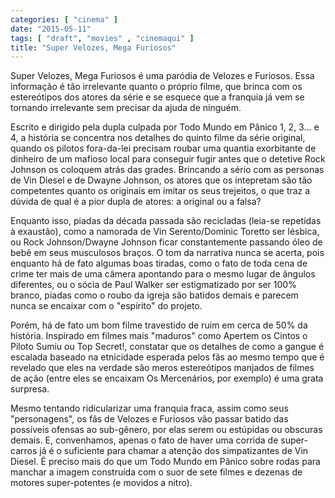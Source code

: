 ```yaml
---
categories: [ "cinema" ]
date: "2015-05-11"
tags: [ "draft", "movies" , "cinemaqui" ]
title: "Super Velozes, Mega Furiosos"
---
```

Super Velozes, Mega Furiosos é uma paródia de Velozes e Furiosos. Essa
informação é tão irrelevante quanto o próprio filme, que brinca
com os estereótipos dos atores da série e se esquece que a franquia
já vem se tornando irrelevante sem precisar da ajuda de ninguém.

Escrito e dirigido pela dupla culpada por Todo Mundo em Pânico 1, 2,
3... e 4, a história se concentra nos detalhes do quinto filme da série
original, quando os pilotos fora-da-lei precisam roubar uma quantia
exorbitante de dinheiro de um mafioso local para conseguir fugir antes
que o detetive Rock Johnson os coloquem atrás das grades. Brincando
a sério com as personas de Vin Diesel e de Dwayne Johnson, os atores
que os intepretam são tão competentes quanto os originais em imitar os
seus trejeitos, o que traz a dúvida de qual é a pior dupla de atores:
a original ou a falsa?

Enquanto isso, piadas da década passada são recicladas (leia-se
repetidas à exaustão), como a namorada de Vin Serento/Dominic Toretto
ser lésbica, ou Rock Johnson/Dwayne Johnson ficar constantemente passando
óleo de bebê em seus musculosos braços. O tom da narrativa nunca se
acerta, pois enquanto há de fato algumas boas tiradas, como o fato de
toda cena de crime ter mais de uma câmera apontando para o mesmo lugar
de ângulos diferentes, ou o sócia de Paul Walker ser estigmatizado
por ser 100% branco, piadas como o roubo da igreja são batidos demais
e parecem nunca se encaixar com o "espírito" do projeto.

Porém, há de fato um bom filme travestido de ruim em cerca de 50% da
história. Inspirado em filmes mais "maduros" como Apertem os Cintos o
Piloto Sumiu ou Top Secret!, constatar que os detalhes de como a gangue
é escalada baseado na etnicidade esperada pelos fãs ao mesmo tempo
que é revelado que eles na verdade são meros estereótipos manjados de
filmes de ação (entre eles se encaixam Os Mercenários, por exemplo)
é uma grata surpresa.

Mesmo tentando ridicularizar uma franquia fraca, assim como seus
"personagens", os fãs de Velozes e Furiosos vão passar batido das
possíveis ofensas ao sub-gênero, por elas serem ou estúpidas ou
obscuras demais. E, convenhamos, apenas o fato de haver uma corrida de
super-carros já é o suficiente para chamar a atenção dos simpatizantes
de Vin Diesel. É preciso mais do que um Todo Mundo em Pânico sobre
rodas para manchar a imagem construída com o suor de sete filmes e
dezenas de motores super-potentes (e movidos a nitro).

